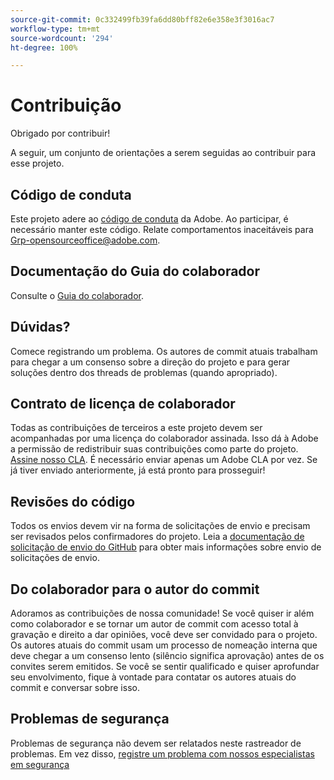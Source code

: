```yaml
---
source-git-commit: 0c332499fb39fa6dd80bff82e6e358e3f3016ac7
workflow-type: tm+mt
source-wordcount: '294'
ht-degree: 100%

---
```

# Contribuição

Obrigado por contribuir!

A seguir, um conjunto de orientações a serem seguidas ao contribuir para esse projeto.

## Código de conduta

Este projeto adere ao [código de conduta](code-of-conduct.md) da Adobe. Ao participar, é necessário manter este código. Relate comportamentos inaceitáveis para 
[Grp-opensourceoffice@adobe.com](mailto:Grp-opensourceoffice@adobe.com).

## Documentação do Guia do colaborador

Consulte o [Guia do colaborador](https://experienceleague.adobe.com/docs/contributor/contributor-guide/introduction.html?lang=pt-BR).

## Dúvidas?

Comece registrando um problema. Os autores de commit atuais trabalham para chegar a um 
consenso sobre a direção do projeto e para gerar soluções dentro dos threads de problemas
(quando apropriado).

## Contrato de licença de colaborador

Todas as contribuições de terceiros a este projeto devem ser acompanhadas por uma 
licença do colaborador assinada. Isso dá à Adobe a permissão de redistribuir suas contribuições como parte do projeto. [Assine nosso CLA](http://opensource.adobe.com/cla.html). É 
necessário enviar apenas um Adobe CLA por vez. Se já tiver enviado anteriormente, 
já está pronto para prosseguir!

## Revisões do código

Todos os envios devem vir na forma de solicitações de envio e precisam ser revisados pelos confirmadores do projeto. Leia a [documentação de solicitação de envio do GitHub](https://help.github.com/articles/about-pull-requests/) para obter mais informações sobre envio de solicitações de envio.

<!--
Lastly, please follow the [pull request template](PULL_REQUEST_TEMPLATE.md) when
submitting a pull request!
-->

## Do colaborador para o autor do commit

Adoramos as contribuições de nossa comunidade! Se você quiser ir além como colaborador 
e se tornar um autor de commit com acesso total à gravação e direito a dar opiniões, você deve 
ser convidado para o projeto. Os autores atuais do commit usam um processo de nomeação 
interna que deve chegar a um consenso lento (silêncio significa aprovação) antes de os convites 
serem emitidos. Se você se sentir qualificado e quiser aprofundar seu envolvimento, 
fique à vontade para contatar os autores atuais do commit e conversar sobre isso.

## Problemas de segurança

Problemas de segurança não devem ser relatados neste rastreador de problemas. Em vez disso, [registre um problema com nossos especialistas em segurança](https://helpx.adobe.com/br/security/alertus.html)

